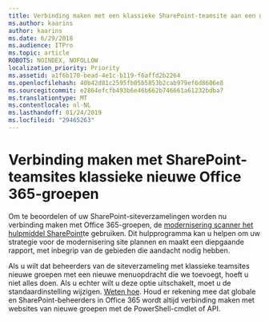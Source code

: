 ```yaml
---
title: Verbinding maken met een klassieke SharePoint-teamsite aan een groep
ms.author: kaarins
author: kaarins
ms.date: 6/29/2018
ms.audience: ITPro
ms.topic: article
ROBOTS: NOINDEX, NOFOLLOW
localization_priority: Priority
ms.assetid: a1f6b170-bead-4e1c-b119-f6affd2b2264
ms.openlocfilehash: 40b42d81c2595fb05b5853b2cab979ef6d8606e8
ms.sourcegitcommit: e2864efcfb493b6e46b662b746661a61232bdba7
ms.translationtype: MT
ms.contentlocale: nl-NL
ms.lasthandoff: 01/24/2019
ms.locfileid: "29465263"
---
```

# <a name="connect-classic-sharepoint-team-sites-to-new-office-365-groups"></a>Verbinding maken met SharePoint-teamsites klassieke nieuwe Office 365-groepen

Om te beoordelen of uw SharePoint-siteverzamelingen worden nu verbinding maken met Office 365-groepen, de [modernisering scanner het hulpmiddel SharePoint](https://go.microsoft.com/fwlink/?linkid=873066)te gebruiken. Dit hulpprogramma kan u helpen om uw strategie voor de modernisering site plannen en maakt een diepgaande rapport, met inbegrip van de gebieden die aandacht nodig hebben.
  
Als u wilt dat beheerders van de siteverzameling met klassieke teamsites nieuwe groepen met een nieuwe menuopdracht die we toevoegt, hoeft u niet alles doen. Als u echter wilt u deze optie uitschakelt, moet u de standaardinstelling wijzigen. [Weten hoe](https://go.microsoft.com/fwlink/?linkid=2004316). Houd er rekening mee dat globale en SharePoint-beheerders in Office 365 wordt altijd verbinding maken met websites van nieuwe groepen met de PowerShell-cmdlet of API.
  


